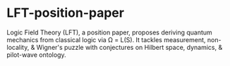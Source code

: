 # LFT-position-paper
Logic Field Theory (LFT), a position paper, proposes deriving quantum mechanics from classical logic via Ω = L(S). It tackles measurement, non-locality, &amp; Wigner's puzzle with conjectures on Hilbert space, dynamics, &amp; pilot-wave ontology.
